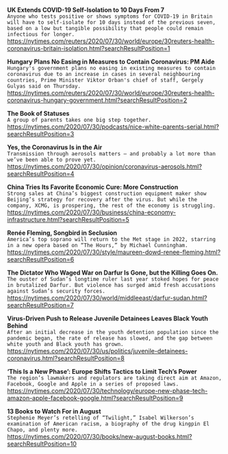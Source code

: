 **UK Extends COVID-19 Self-Isolation to 10 Days From 7**\
`Anyone who tests positive or shows symptoms for COVID-19 in Britain will have to self-isolate for 10 days instead of the previous seven, based on a low but tangible possibility that people could remain infectious for longer.`\
https://nytimes.com/reuters/2020/07/30/world/europe/30reuters-health-coronavirus-britain-isolation.html?searchResultPosition=1

**Hungary Plans No Easing in Measures to Contain Coronavirus: PM Aide**\
`Hungary's government plans no easing in existing measures to contain coronavirus due to an increase in cases in several neighbouring countries, Prime Minister Viktor Orban's chief of staff, Gergely Gulyas said on Thursday.`\
https://nytimes.com/reuters/2020/07/30/world/europe/30reuters-health-coronavirus-hungary-government.html?searchResultPosition=2

**The Book of Statuses**\
`A group of parents takes one big step together.`\
https://nytimes.com/2020/07/30/podcasts/nice-white-parents-serial.html?searchResultPosition=3

**Yes, the Coronavirus Is in the Air**\
`Transmission through aerosols matters — and probably a lot more than we’ve been able to prove yet.`\
https://nytimes.com/2020/07/30/opinion/coronavirus-aerosols.html?searchResultPosition=4

**China Tries Its Favorite Economic Cure: More Construction**\
`Strong sales at China’s biggest construction equipment maker show Beijing’s strategy for recovery after the virus. But while the company, XCMG, is prospering, the rest of the economy is struggling.`\
https://nytimes.com/2020/07/30/business/china-economy-infrastructure.html?searchResultPosition=5

**Renée Fleming, Songbird in Seclusion**\
`America’s top soprano will return to the Met stage in 2022, starring in a new opera based on “The Hours,” by Michael Cunningham.`\
https://nytimes.com/2020/07/30/style/maureen-dowd-renee-fleming.html?searchResultPosition=6

**The Dictator Who Waged War on Darfur Is Gone, but the Killing Goes On.**\
`The ouster of Sudan’s longtime ruler last year stoked hopes for peace in brutalized Darfur. But violence has surged amid fresh accusations against Sudan’s security forces.`\
https://nytimes.com/2020/07/30/world/middleeast/darfur-sudan.html?searchResultPosition=7

**Virus-Driven Push to Release Juvenile Detainees Leaves Black Youth Behind**\
`After an initial decrease in the youth detention population since the pandemic began, the rate of release has slowed, and the gap between white youth and Black youth has grown.`\
https://nytimes.com/2020/07/30/us/politics/juvenile-detainees-coronavirus.html?searchResultPosition=8

**‘This Is a New Phase’: Europe Shifts Tactics to Limit Tech’s Power**\
`The region’s lawmakers and regulators are taking direct aim at Amazon, Facebook, Google and Apple in a series of proposed laws.`\
https://nytimes.com/2020/07/30/technology/europe-new-phase-tech-amazon-apple-facebook-google.html?searchResultPosition=9

**13 Books to Watch For in August**\
`Stephenie Meyer’s retelling of “Twilight,” Isabel Wilkerson’s examination of American racism, a biography of the drug kingpin El Chapo, and plenty more.`\
https://nytimes.com/2020/07/30/books/new-august-books.html?searchResultPosition=10

